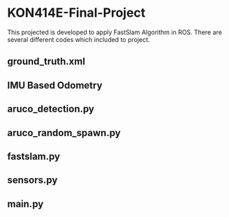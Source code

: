 # KON414E-Final-Project
This projected is developed to apply FastSlam Algorithm in ROS. There are several different codes which included to project.

## ground_truth.xml

## IMU Based Odometry

## aruco_detection.py

## aruco_random_spawn.py

## fastslam.py

## sensors.py

## main.py
